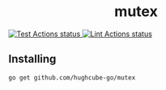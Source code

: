 <h1 align="center">mutex</h1>


<p>
    <a href="https://github.com/hughcube-go/mutex/actions?query=workflow%3ATest">
        <img src="https://github.com/hughcube-go/mutex/workflows/Test/badge.svg" alt="Test Actions status">
    </a>
    <a href="https://github.com/hughcube-go/mutex/actions?query=workflow%3ALint">
        <img src="https://github.com/hughcube-go/mutex/workflows/Lint/badge.svg" alt="Lint Actions status">
    </a>
</p>

## Installing

```shell
go get github.com/hughcube-go/mutex
```
